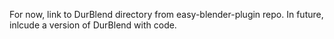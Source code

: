 For now, link to DurBlend directory from easy-blender-plugin repo. In future, inlcude a version of DurBlend with code. 
